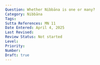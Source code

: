 ```yaml
---
Question: Whether Nibbāna is one or many?
Category: Nibbāna
Tags:
Sutta References: MN 11
Date Entered: April 4, 2025
Last Revised:
Review Status: Not started
Level: 
Priority: 
Number: 
Draft: true
---
```

